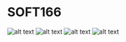 # SOFT166
![alt text](https://i.imgur.com/kDnyBMW.png)
![alt text](https://i.imgur.com/YAy81R4.png)
![alt text](https://i.imgur.com/4Nf2qcU.png)
![alt text](https://i.imgur.com/Hrzf8JT.png)

